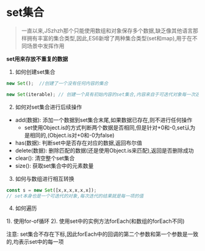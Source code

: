 # set集合
> 一直以来,JSzhzh那个只能使用数组和对象保存多个数据,缺乏像其他语言那样拥有丰富的集合类型,因此,ES6新增了两种集合类型(set和map),用于在不同场景中发挥作用

**set用来存放不重复的数据**

1. 如何创建set集合

```js
new Set();  //创建了一个没有任何内容的集合

new Set(iterable); // 创建一个具有初始内容的set集合,内容来自于可迭代对象每一次迭代的结果,比如数组就是可迭代对象

```

2. 如何对set集合进行后续操作

- add(数据): 添加一个数据到set集合末尾,如果数据已存在,则不进行任何操作
  - set使用Object.is的方式判断两个数据是否相同,但是针对+0和-0,set认为是相同的,(Object.is对+0和-0为false)
- has(数据): 判断set中是否存在对应的数据,返回布尔值
- delete(数据): 删除匹配的数据(还是使用Object.is来匹配),返回是否删除成功
- clear(): 清空整个set集合
- size(): 获取set集合中的元素数量

3. 如何与数组进行相互转换

```js
const s = new Set([x,x,x,x,x,x]);
// set本身也是一个可迭代的对象,每次迭代的结果就是每一项的值
```

4. 如何遍历

1). 使用for-of循环
2). 使用set中的实例方法forEach(和数组的forEach不同)

注意: set集合不存在下标,因此forEach中的回调的第二个参数和第一个参数是一致的,均表示set中的每一项